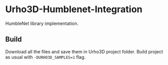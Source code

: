 # Urho3D-Humblenet-Integration

HumbleNet library implementation.

## Build
Download all the files and save them in Urho3D project folder. Build project as usual with `-DURHO3D_SAMPLES=1` flag.
